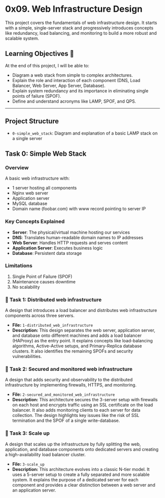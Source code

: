# 0x09. Web Infrastructure Design

This project covers the fundamentals of web infrastructure design. It starts with a simple, single-server stack and progressively introduces concepts like redundancy, load balancing, and monitoring to build a more robust and scalable system.

## Learning Objectives 🧠

At the end of this project, I will be able to:
* Diagram a web stack from simple to complex architectures.
* Explain the role and interaction of each component (DNS, Load Balancer, Web Server, App Server, Database).
* Explain system redundancy and its importance in eliminating single points of failure (SPOF).
* Define and understand acronyms like LAMP, SPOF, and QPS.

---

## Project Structure

- `0-simple_web_stack`: Diagram and explanation of a basic LAMP stack on a single server


## Task 0: Simple Web Stack

### Overview
A basic web infrastructure with:
- 1 server hosting all components
- Nginx web server
- Application server
- MySQL database
- Domain name (foobar.com) with www record pointing to server IP

### Key Concepts Explained
- **Server**: The physical/virtual machine hosting our services
- **DNS**: Translates human-readable domain names to IP addresses
- **Web Server**: Handles HTTP requests and serves content
- **Application Server**: Executes business logic
- **Database**: Persistent data storage

### Limitations
1. Single Point of Failure (SPOF)
2. Maintenance causes downtime
3. No scalability

### 📄 Task 1: Distributed web infrastructure

A design that introduces a load balancer and distributes web infrastructure components across three servers.

* **File:** `1-distributed_web_infrastructure`
* **Description:** This design separates the web server, application server, and database onto different machines and adds a load balancer (HAProxy) as the entry point. It explains concepts like load-balancing algorithms, Active-Active setups, and Primary-Replica database clusters. It also identifies the remaining SPOFs and security vulnerabilities.

### 📄 Task 2: Secured and monitored web infrastructure

A design that adds security and observability to the distributed infrastructure by implementing firewalls, HTTPS, and monitoring.

* **File:** `2-secured_and_monitored_web_infrastructure`
* **Description:** This architecture secures the 3-server setup with firewalls on each host and encrypts traffic using an SSL certificate on the load balancer. It also adds monitoring clients to each server for data collection. The design highlights key issues like the risk of SSL termination and the SPOF of a single write-database.

### 📄 Task 3: Scale up

A design that scales up the infrastructure by fully splitting the web, application, and database components onto dedicated servers and creating a high-availability load balancer cluster.

* **File:** `3-scale_up`
* **Description:** This architecture evolves into a classic N-tier model. It uses a 5-server setup to create a fully separated and more scalable system. It explains the purpose of a dedicated server for each component and provides a clear distinction between a web server and an application server.